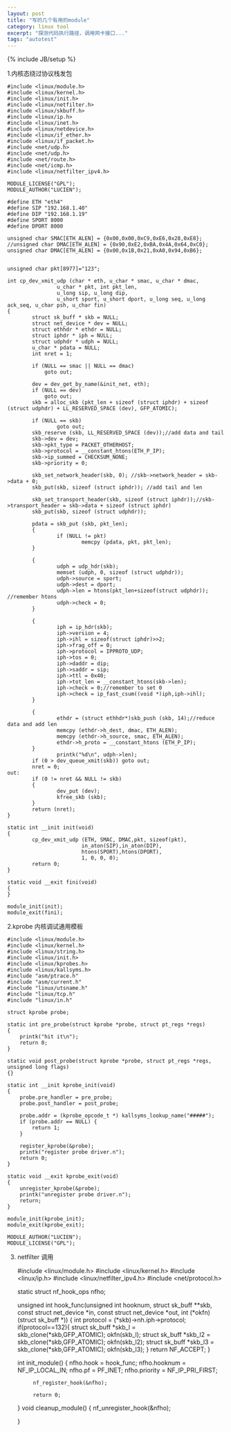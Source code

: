 ```yaml
---
layout: post
title: "写的几个有用的module"
category: linux tool
excerpt: "探测代码执行路径，调用网卡接口..."
tags: "autotest" 
--- 
```

{% include JB/setup %}

1.内核态绕过协议栈发包

    #include <linux/module.h>
    #include <linux/kernel.h>
    #include <linux/init.h>
    #include <linux/netfilter.h>
    #include <linux/skbuff.h>
    #include <linux/ip.h>
    #include <linux/inet.h>
    #include <linux/netdevice.h>
    #include <linux/if_ether.h>
    #include <linux/if_packet.h>
    #include <net/udp.h>
    #include <net/udp.h>
    #include <net/route.h>
    #include <net/icmp.h>
    #include <linux/netfilter_ipv4.h>
    
    MODULE_LICENSE("GPL");
    MODULE_AUTHOR("LUCIEN");
    
    #define ETH "eth4"
    #define SIP "192.168.1.40"
    #define DIP "192.168.1.19"
    #define SPORT 8000
    #define DPORT 8000
    
    unsigned char SMAC[ETH_ALEN] = {0x00,0x00,0xC9,0xE6,0x28,0xE8};
    //unsigned char DMAC[ETH_ALEN] = {0x90,0xE2,0xBA,0x4A,0x64,0xC0};
    unsigned char DMAC[ETH_ALEN] = {0x00,0x1B,0x21,0xA0,0x94,0xB6};
    
    
    unsigned char pkt[8977]="123";
    
    int cp_dev_xmit_udp (char * eth, u_char * smac, u_char * dmac,
    				u_char * pkt, int pkt_len,
    				u_long sip, u_long dip,
    				u_short sport, u_short dport, u_long seq, u_long ack_seq, u_char psh, u_char fin)
    {
    		struct sk_buff * skb = NULL;
    		struct net_device * dev = NULL;
    		struct ethhdr * ethdr = NULL;
    		struct iphdr * iph = NULL;
    		struct udphdr * udph = NULL;
    		u_char * pdata = NULL;
    		int nret = 1;
    		
    		if (NULL == smac || NULL == dmac) 
    			goto out;
    		
    		dev = dev_get_by_name(&init_net, eth);
    		if (NULL == dev)
    			goto out;
    		skb = alloc_skb (pkt_len + sizeof (struct iphdr) + sizeof (struct udphdr) + LL_RESERVED_SPACE (dev), GFP_ATOMIC);
    
    		if (NULL == skb)
    				goto out;
    		skb_reserve (skb, LL_RESERVED_SPACE (dev));//add data and tail
    		skb->dev = dev;
    		skb->pkt_type = PACKET_OTHERHOST;
    		skb->protocol = __constant_htons(ETH_P_IP);
    		skb->ip_summed = CHECKSUM_NONE;
    		skb->priority = 0;
    		
    		skb_set_network_header(skb, 0); //skb->network_header = skb->data + 0;
    		skb_put(skb, sizeof (struct iphdr)); //add tail and len
    		
    		skb_set_transport_header(skb, sizeof (struct iphdr));//skb->transport_header = skb->data + sizeof (struct iphdr)
    		skb_put(skb, sizeof (struct udphdr));
    		
    		pdata = skb_put (skb, pkt_len);
    		{
    				if (NULL != pkt)
    						memcpy (pdata, pkt, pkt_len);
    		}
    
    		{
    				udph = udp_hdr(skb);
    				memset (udph, 0, sizeof (struct udphdr));
    				udph->source = sport;
    				udph->dest = dport;
    				udph->len = htons(pkt_len+sizeof(struct udphdr)); //remember htons
    				udph->check = 0;
    		}
    
    		{
    				iph = ip_hdr(skb);
    				iph->version = 4;
    				iph->ihl = sizeof(struct iphdr)>>2;
    				iph->frag_off = 0;
    				iph->protocol = IPPROTO_UDP;
    				iph->tos = 0;
    				iph->daddr = dip;
    				iph->saddr = sip;
    				iph->ttl = 0x40;
    				iph->tot_len = __constant_htons(skb->len);
    				iph->check = 0;//remember to set 0
    				iph->check = ip_fast_csum((void *)iph,iph->ihl);
    		}
    
    		{
    				ethdr = (struct ethhdr*)skb_push (skb, 14);//reduce data and add len
    				memcpy (ethdr->h_dest, dmac, ETH_ALEN);
    				memcpy (ethdr->h_source, smac, ETH_ALEN);
    				ethdr->h_proto = __constant_htons (ETH_P_IP);
    		}
    				printk("%d\n", udph->len);
    		if (0 > dev_queue_xmit(skb)) goto out;
    		nret = 0;
    out:
    		if (0 != nret && NULL != skb)
    		{
    				dev_put (dev);
    				kfree_skb (skb);
    		}
    		return (nret);
    }
    
    static int __init init(void)
    {
    		cp_dev_xmit_udp (ETH, SMAC, DMAC,pkt, sizeof(pkt),
    						in_aton(SIP),in_aton(DIP),
    						htons(SPORT),htons(DPORT),
    						1, 0, 0, 0);
    		return 0;
    }
    
    static void __exit fini(void)
    {
    }
    
    module_init(init);
    module_exit(fini);

2.kprobe 内核调试通用模板

    #include <linux/module.h>
    #include <linux/kernel.h>
    #include <linux/string.h>
    #include <linux/init.h>
    #include <linux/kprobes.h>
    #include <linux/kallsyms.h>
    #include "asm/ptrace.h" 
    #include "asm/current.h" 
    #include "linux/utsname.h" 
    #include "linux/tcp.h"      
    #include "linux/in.h"
    
    struct kprobe probe; 
    
    static int pre_probe(struct kprobe *probe, struct pt_regs *regs) 
    { 
    	printk("hit it\n");
    	return 0; 
    } 
    
    static void post_probe(struct kprobe *probe, struct pt_regs *regs, unsigned long flags) 
    {} 
    
    static int __init kprobe_init(void) 
    { 
    	probe.pre_handler = pre_probe; 
    	probe.post_handler = post_probe; 
    
    	probe.addr = (kprobe_opcode_t *) kallsyms_lookup_name("#####"); 
    	if (probe.addr == NULL) { 
    		return 1; 
    	} 
    
    	register_kprobe(&probe); 
    	printk("register probe driver.n"); 
    	return 0; 
    } 
    
    static void __exit kprobe_exit(void) 
    { 
    	unregister_kprobe(&probe); 
    	printk("unregister probe driver.n"); 
    	return; 
    } 
    
    module_init(kprobe_init); 
    module_exit(kprobe_exit); 
    
    MODULE_AUTHOR("LUCIEN"); 
    MODULE_LICENSE("GPL");

3. netfilter 调用

    #include <linux/module.h>
    #include <linux/kernel.h>
    #include <linux/ip.h>
    #include <linux/netfilter_ipv4.h>
    #include <net/protocol.h>
    
    static struct nf_hook_ops nfho;
    
    unsigned int hook_func(unsigned int hooknum,
                    struct sk_buff **skb,
                    const struct net_device *in,
                    const struct net_device *out,
                    int (*okfn)(struct sk_buff *))
    {
            int protocol = (*skb)->nh.iph->protocol;
            if(protocol==132){
                    struct sk_buff *skb_l = skb_clone(*skb,GFP_ATOMIC);
                    okfn(skb_l);
                    struct sk_buff *skb_l2 = skb_clone(*skb,GFP_ATOMIC);
                    okfn(skb_l2);
                    struct sk_buff *skb_l3 = skb_clone(*skb,GFP_ATOMIC);
                    okfn(skb_l3);
            }
            return NF_ACCEPT;
    }
    
    int init_module()
    {
            nfho.hook = hook_func;
            nfho.hooknum  = NF_IP_LOCAL_IN;
            nfho.pf       = PF_INET;
            nfho.priority = NF_IP_PRI_FIRST;
    
            nf_register_hook(&nfho);
    
            return 0;
    }
    void cleanup_module()
    {
            nf_unregister_hook(&nfho);
    
    }
